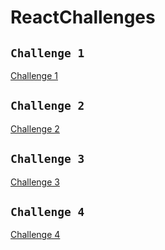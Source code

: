 # ReactChallenges
## `Challenge 1`
[Challenge 1](https://codesandbox.io/p/sandbox/reactchallenges-usestate2-forked-yy3l9s)
## `Challenge 2`
[Challenge 2](https://codesandbox.io/p/sandbox/hooks-usestate-timer-q-forked-lrh73m)
## `Challenge 3`
[Challenge 3](https://codesandbox.io/p/sandbox/hooks-usestate-progressbar-question-forked-8s9ry2)
## `Challenge 4`
[Challenge 4](https://codesandbox.io/p/sandbox/hooks-usestate-form-q-forked-hqy6n2)
